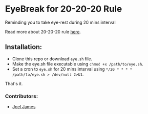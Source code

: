 # EyeBreak for 20-20-20 Rule
Reminding you to take eye-rest during 20 mins interval

Read more about 20-20-20 rule [here](https://opto.ca/health-library/the-20-20-20-rule).

## Installation:

* Clone this repo or download `eye.sh` file.
* Make the eye.sh file executable using `chmod +x /path/to/eye.sh`.
* Set a cron to `eye.sh` for 20 mins interval using `*/20 * * * * /path/to/eye.sh > /dev/null 2>&1`.

That's it.

### Contributors:
* [Joel James](https://duckdev.com)
